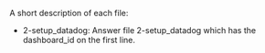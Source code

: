 A short description of each file:
+ 2-setup_datadog: Answer file 2-setup_datadog which has the dashboard_id on the first line.
